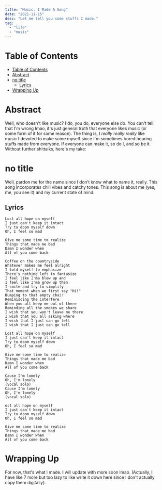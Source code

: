 ```yaml
---
title: "Music: I Made A Song"
date: "2021-11-15"
desc: "Let me tell you some stuffs I made."
tag:
  - "life"
  - "music"
---
```


# Table of Contents

- [Table of Contents](#table-of-contents)
- [Abstract](#abstract)
- [no title](#no-title)
  - [Lyrics](#lyrics)
- [Wrapping Up](#wrapping-up)

# Abstract

Well, who doesn't like music? I do, you do, everyone else do. You can't tell that I'm wrong lmao, it's just general truth that everyone likes music (or some form of it for some reason). The thing is, I _really really really_ like music I devoted to make some myself since I'm sometimes bored hearing stuffs made from everyone. If everyone can make it, so do I, and so be it. Without further shittalks, here's my take:

# no title

Well, pardon me for the name since I don't know what to name it, really. This song incorporates chill vibes and catchy tones. This song is about me (yes, me, you see it) and my current state of mind.

## Lyrics

<!-- prettier-ignore -->
```text|Untitled&nbsp;-&nbsp;IrvanMA
Lost all hope on myself
I just can't keep it intact
Try to doom myself down
Oh, I feel so mad

Give me some time to realize
Things that made me bad
Damn I wonder when
All of you come back

Coffee on the countryside
Whatever makes me feel alright
I told myself to emphasize
There's nothing left to fantasize
I feel like I'ma blow up and
I feel like I'ma grow up then
I smile and try to simplify
That moment when we first say "Hi!"
Bumping to that empty chair
Reminiscing the interfere
When you all keep me out of there
Reminding all the smokes we share
I wish that you won't leave me there
I wish that you all asking where
I wish that I just can go tell
I wish that I just can go tell

Lost all hope on myself
I just can't keep it intact
Try to doom myself down
Oh, I feel so mad

Give me some time to realize
Things that made me bad
Damn I wonder when
All of you come back

Cause I'm lonely
Oh, I'm lonely
(vocal solo)
Cause I'm lonely
Oh, I'm lonely
(vocal solo)

ost all hope on myself
I just can't keep it intact
Try to doom myself down
Oh, I feel so mad

Give me some time to realize
Things that made me bad
Damn I wonder when
All of you come back
```

# Wrapping Up

For now, that's what I made. I will update with more soon lmao. (Actually, I have like 7 more but too lazy to like write it down here since I don't actually copy them digitally).
